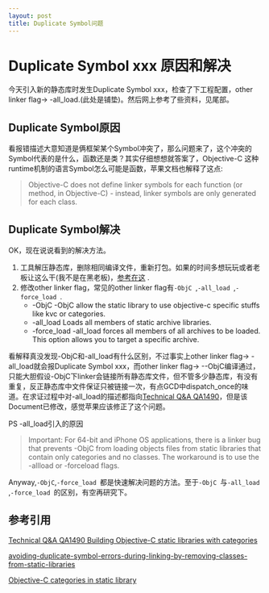 ```yaml
---
layout: post
title: Duplicate Symbol问题
---
```

# Duplicate Symbol xxx 原因和解决
今天引入新的静态库时发生Duplicate Symbol xxx，检查了下工程配置，other linker flag-> -all_load.(此处是铺垫)。然后网上参考了些资料，见尾部。

## Duplicate Symbol原因
看报错描述大意知道是俩框架某个Symbol冲突了，那么问题来了，这个冲突的Symbol代表的是什么，函数还是类？其实仔细想想就答案了，Objective-C 这种runtime机制的语言Symbol怎么可能是函数，苹果文档也解释了这点:
>Objective-C does not define linker symbols for each function (or method, in Objective-C) - instead, linker symbols are only generated for each class. 

## Duplicate Symbol解决
OK，现在说说看到的解决方法。

1. 工具解压静态库，删除相同编译文件，重新打包。如果的时间多想玩玩或者老板让这么干(我不是在黑老板)，[参考在这](http://atnan.com/blog/2012/01/12/avoiding-duplicate-symbol-errors-during-linking-by-removing-classes-from-static-libraries)	.
2. 修改other linker flag，常见的other linker flag有`-ObjC `,`-all_load `,`-force_load `.
	+ -ObjC  -ObjC allow the static library to use objective-c specific stuffs like kvc or categories.
	+ -all_load   Loads all members of static archive libraries.
	+ -force_load   -all_load forces all members of all archives to be loaded. This option allows you to target a specific archive.

看解释真没发现-ObjC和-all_load有什么区别，不过事实上other linker flag-> -all_load就会报Duplicate Symbol xxx，而other linker flag-> --ObjC编译通过，只能大胆假设-ObjC下linker会链接所有静态库文件，但不管多少静态库，有没有重复，反正静态库中文件保证只被链接一次，有点GCD中dispatch_once的味道。在求证过程中对-all_load的描述都指向[Technical Q&A QA1490](https://developer.apple.com/library/mac/qa/qa1490/_index.html)，但是该Document已修改，感觉苹果应该修正了这个问题。

PS -all_load引入的原因
>Important: For 64-bit and iPhone OS applications, there is a linker bug that prevents -ObjC from loading objects files from static libraries that contain only categories and no classes. The workaround is to use the -allload or -forceload flags.

Anyway,`-ObjC`,`-force_load `都是快速解决问题的方法。至于`-ObjC `与`-all_load `,`-force_load `的区别，有空再研究下。


## 参考引用

[Technical Q&A QA1490
Building Objective-C static libraries with categories](https://developer.apple.com/library/mac/qa/qa1490/_index.html)

[avoiding-duplicate-symbol-errors-during-linking-by-removing-classes-from-static-libraries](http://atnan.com/blog/2012/01/12/avoiding-duplicate-symbol-errors-during-linking-by-removing-classes-from-static-libraries)

[Objective-C categories in static library](http://stackoverflow.com/questions/2567498/objective-c-categories-in-static-library)
